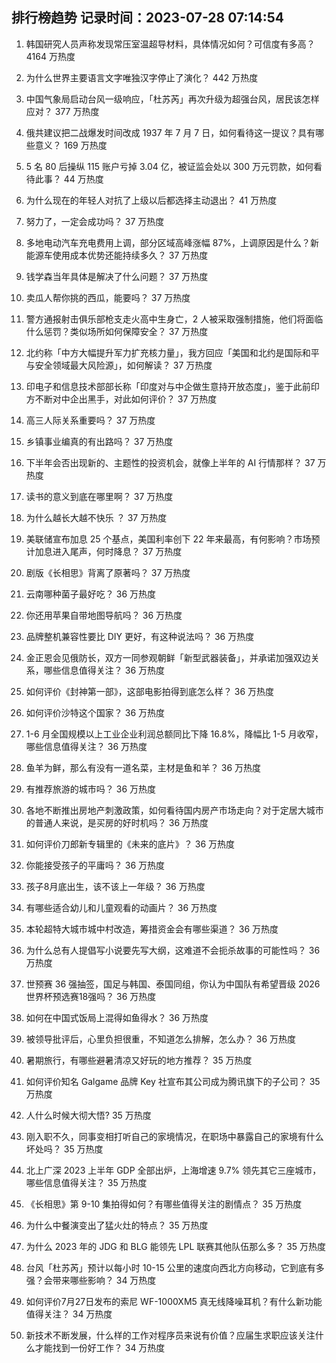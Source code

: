 
## 排行榜趋势 记录时间：2023-07-28 07:14:54
  
  1. 韩国研究人员声称发现常压室温超导材料，具体情况如何？可信度有多高？ 4164 万热度
    
  2. 为什么世界主要语言文字唯独汉字停止了演化？ 442 万热度
    
  3. 中国气象局启动台风一级响应，「杜苏芮」再次升级为超强台风，居民该怎样应对？ 377 万热度
    
  4. 俄共建议把二战爆发时间改成 1937 年 7 月 7 日，如何看待这一提议？具有哪些意义？ 169 万热度
    
  5. 5 名 80 后操纵 115 账户亏掉 3.04 亿，被证监会处以 300 万元罚款，如何看待此事？ 44 万热度
    
  6. 为什么现在的年轻人对抗了上级以后都选择主动退出？ 41 万热度
    
  7. 努力了，一定会成功吗？ 37 万热度
    
  8. 多地电动汽车充电费用上调，部分区域高峰涨幅 87%，上调原因是什么？新能源车使用成本优势还能持续多久？ 37 万热度
    
  9. 钱学森当年具体是解决了什么问题？ 37 万热度
    
  10. 卖瓜人帮你挑的西瓜，能要吗？ 37 万热度
    
  11. 警方通报射击俱乐部枪支走火高中生身亡，2 人被采取强制措施，他们将面临什么惩罚？类似场所如何保障安全？ 37 万热度
    
  12. 北约称「中方大幅提升军力扩充核力量」，我方回应「美国和北约是国际和平与安全领域最大风险源」，如何解读？ 37 万热度
    
  13. 印电子和信息技术部部长称「印度对与中企做生意持开放态度」，鉴于此前印方不断对中企出黑手，对此如何评价？ 37 万热度
    
  14. 高三人际关系重要吗？ 37 万热度
    
  15. 乡镇事业编真的有出路吗？ 37 万热度
    
  16. 下半年会否出现新的、主题性的投资机会，就像上半年的 AI 行情那样？ 37 万热度
    
  17. 读书的意义到底在哪里啊？ 37 万热度
    
  18. 为什么越长大越不快乐 ？ 37 万热度
    
  19. 美联储宣布加息 25 个基点，美国利率创下 22 年来最高，有何影响？市场预计加息进入尾声，何时降息？ 37 万热度
    
  20. 剧版《长相思》背离了原著吗？ 37 万热度
    
  21. 云南哪种菌子最好吃？ 36 万热度
    
  22. 你还用苹果自带地图导航吗？ 36 万热度
    
  23. 品牌整机兼容性要比 DIY 更好，有这种说法吗？ 36 万热度
    
  24. 金正恩会见俄防长，双方一同参观朝鲜「新型武器装备」，并承诺加强双边关系，哪些信息值得关注？ 36 万热度
    
  25. 如何评价《封神第一部》，这部电影拍得到底怎么样？ 36 万热度
    
  26. 如何评价沙特这个国家？ 36 万热度
    
  27. 1-6 月全国规模以上工业企业利润总额同比下降 16.8%，降幅比 1-5 月收窄，哪些信息值得关注？ 36 万热度
    
  28. 鱼羊为鲜，那么有没有一道名菜，主材是鱼和羊？ 36 万热度
    
  29. 有推荐旅游的城市吗？ 36 万热度
    
  30. 各地不断推出房地产刺激政策，如何看待国内房产市场走向？对于定居大城市的普通人来说，是买房的好时机吗？ 36 万热度
    
  31. 如何评价刀郎新专辑里的《未来的底片》？ 36 万热度
    
  32. 你能接受孩子的平庸吗？ 36 万热度
    
  33. 孩子8月底出生，该不该上一年级？ 36 万热度
    
  34. 有哪些适合幼儿和儿童观看的动画片？ 36 万热度
    
  35. 本轮超特大城市城中村改造，筹措资金会有哪些渠道？ 36 万热度
    
  36. 为什么总有人提倡写小说要先写大纲，这难道不会扼杀故事的可能性吗？ 36 万热度
    
  37. 世预赛 36 强抽签，国足与韩国、泰国同组，你认为中国队有希望晋级 2026 世界杯预选赛18强吗？ 36 万热度
    
  38. 如何在中国式饭局上混得如鱼得水？ 36 万热度
    
  39. 被领导批评后，心里负担很重，不知道怎么排解，怎么办？ 36 万热度
    
  40. 暑期旅行，有哪些避暑清凉又好玩的地方推荐？ 35 万热度
    
  41. 如何评价知名 Galgame 品牌 Key 社宣布其公司成为腾讯旗下的子公司？ 35 万热度
    
  42. 人什么时候大彻大悟? 35 万热度
    
  43. 刚入职不久，同事变相打听自己的家境情况，在职场中暴露自己的家境有什么坏处吗？ 35 万热度
    
  44. 北上广深 2023 上半年 GDP 全部出炉，上海增速 9.7% 领先其它三座城市，哪些信息值得关注？ 35 万热度
    
  45. 《长相思》第 9-10 集拍得如何？有哪些值得关注的剧情点？ 35 万热度
    
  46. 为什么中餐演变出了猛火灶的特点？ 35 万热度
    
  47. 为什么 2023 年的 JDG 和 BLG 能领先 LPL 联赛其他队伍那么多？ 35 万热度
    
  48. 台风「杜苏芮」预计以每小时 10-15 公里的速度向西北方向移动，它到底有多强？会带来哪些影响？ 34 万热度
    
  49. 如何评价7月27日发布的索尼 WF-1000XM5 真无线降噪耳机？有什么新功能值得关注？ 34 万热度
    
  50. 新技术不断发展，什么样的工作对程序员来说有价值？应届生求职应该关注什么才能找到一份好工作？ 34 万热度
    